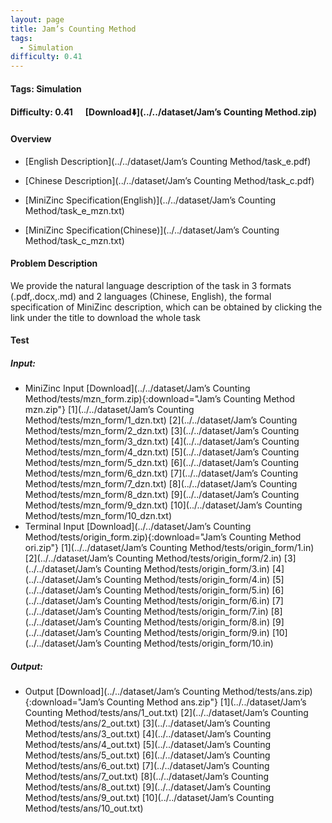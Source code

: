 ```yaml
---
layout: page
title: Jam’s Counting Method
tags:
  - Simulation
difficulty: 0.41
---
```


#### Tags: Simulation
#### Difficulty: 0.41 &nbsp;&nbsp;&nbsp;&nbsp; [Download⬇️](../../dataset/Jam’s Counting Method.zip)
#### Overview
- [English Description](../../dataset/Jam’s Counting Method/task_e.pdf)
- [Chinese Description](../../dataset/Jam’s Counting Method/task_c.pdf)
- [MiniZinc Specification(English)](../../dataset/Jam’s Counting Method/task_e_mzn.txt)

- [MiniZinc Specification(Chinese)](../../dataset/Jam’s Counting Method/task_c_mzn.txt)

#### Problem Description
We provide the natural language description of the task in 3 formats (.pdf,.docx,.md) and 2 languages (Chinese, English), the formal specification of MiniZinc description, which can be obtained by clicking the link under the title to download the whole task
#### Test
##### Input:
- MiniZinc Input [Download](../../dataset/Jam’s Counting Method/tests/mzn_form.zip){:download="Jam’s Counting Method mzn.zip"} [1](../../dataset/Jam’s Counting Method/tests/mzn_form/1_dzn.txt) [2](../../dataset/Jam’s Counting Method/tests/mzn_form/2_dzn.txt) [3](../../dataset/Jam’s Counting Method/tests/mzn_form/3_dzn.txt) [4](../../dataset/Jam’s Counting Method/tests/mzn_form/4_dzn.txt) [5](../../dataset/Jam’s Counting Method/tests/mzn_form/5_dzn.txt) [6](../../dataset/Jam’s Counting Method/tests/mzn_form/6_dzn.txt) [7](../../dataset/Jam’s Counting Method/tests/mzn_form/7_dzn.txt) [8](../../dataset/Jam’s Counting Method/tests/mzn_form/8_dzn.txt) [9](../../dataset/Jam’s Counting Method/tests/mzn_form/9_dzn.txt) [10](../../dataset/Jam’s Counting Method/tests/mzn_form/10_dzn.txt) 
- Terminal Input [Download](../../dataset/Jam’s Counting Method/tests/origin_form.zip){:download="Jam’s Counting Method ori.zip"} [1](../../dataset/Jam’s Counting Method/tests/origin_form/1.in) [2](../../dataset/Jam’s Counting Method/tests/origin_form/2.in) [3](../../dataset/Jam’s Counting Method/tests/origin_form/3.in) [4](../../dataset/Jam’s Counting Method/tests/origin_form/4.in) [5](../../dataset/Jam’s Counting Method/tests/origin_form/5.in) [6](../../dataset/Jam’s Counting Method/tests/origin_form/6.in) [7](../../dataset/Jam’s Counting Method/tests/origin_form/7.in) [8](../../dataset/Jam’s Counting Method/tests/origin_form/8.in) [9](../../dataset/Jam’s Counting Method/tests/origin_form/9.in) [10](../../dataset/Jam’s Counting Method/tests/origin_form/10.in) 

##### Output:
- Output [Download](../../dataset/Jam’s Counting Method/tests/ans.zip){:download="Jam’s Counting Method ans.zip"} [1](../../dataset/Jam’s Counting Method/tests/ans/1_out.txt) [2](../../dataset/Jam’s Counting Method/tests/ans/2_out.txt) [3](../../dataset/Jam’s Counting Method/tests/ans/3_out.txt) [4](../../dataset/Jam’s Counting Method/tests/ans/4_out.txt) [5](../../dataset/Jam’s Counting Method/tests/ans/5_out.txt) [6](../../dataset/Jam’s Counting Method/tests/ans/6_out.txt) [7](../../dataset/Jam’s Counting Method/tests/ans/7_out.txt) [8](../../dataset/Jam’s Counting Method/tests/ans/8_out.txt) [9](../../dataset/Jam’s Counting Method/tests/ans/9_out.txt) [10](../../dataset/Jam’s Counting Method/tests/ans/10_out.txt) 

